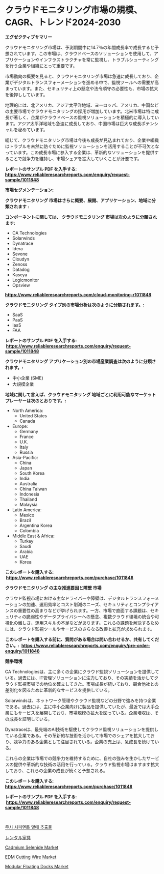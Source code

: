 <p><h1>クラウドモニタリング市場の規模、CAGR、トレンド2024-2030</h1></p><p><strong>エグゼクティブサマリー</strong></p>
<p><p>クラウドモニタリング市場は、予測期間中に14.7％の年間成長率で成長すると予想されています。この市場は、クラウドベースのソリューションを使用して、アプリケーションやインフラストラクチャを常に監視し、トラブルシューティングを行う企業や組織にとって重要です。</p><p>市場動向の概要を見ると、クラウドモニタリング市場は急速に成長しており、企業がデジタルトランスフォーメーションを進める中で、監視ツールへの需要が高まっています。また、セキュリティ上の懸念や法令順守の必要性も、市場の拡大を後押ししています。</p><p>地理的には、北アメリカ、アジア太平洋地域、ヨーロッパ、アメリカ、中国などの主要市場でクラウドモニタリングの採用が増加しています。北米市場は特に成長が著しく、企業がクラウドベースの監視ソリューションを積極的に導入しています。アジア太平洋地域も急速に成長しており、中国市場は巨大な成長ポテンシャルを秘めています。</p><p>総じて、クラウドモニタリング市場は今後も成長が見込まれており、企業や組織はトラブルを未然に防ぐために監視ソリューションを活用することが不可欠となっています。この成長市場に参入する企業は、革新的なソリューションを提供することで競争力を維持し、市場シェアを拡大していくことが肝要です。</p></p>
<p><strong>レポートのサンプル PDF を入手する: <a href="https://www.reliableresearchreports.com/enquiry/request-sample/1011848">https://www.reliableresearchreports.com/enquiry/request-sample/1011848</a></strong></p>
<p><strong>市場セグメンテーション:</strong></p>
<p><strong> クラウドモニタリング 市場はさらに概要、展開、アプリケーション、地域に分類されます :</strong></p>
<p><strong>コンポーネントに関しては、 クラウドモニタリング 市場は次のように分類されます: &nbsp;</strong></p>
<p><ul><li>CA Technologies</li><li>Solarwinds</li><li>Dynatrace</li><li>Idera</li><li>Sevone</li><li>Cloudyn</li><li>Zenoss</li><li>Datadog</li><li>Kaseya</li><li>Logicmonitor</li><li>Opsview</li></ul></p>
<p><strong><a href="https://www.reliableresearchreports.com/cloud-monitoring-r1011848">https://www.reliableresearchreports.com/cloud-monitoring-r1011848</a></strong></p>
<p><strong> クラウドモニタリング タイプ別の市場分析は次のように分類されます。:</strong></p>
<p><ul><li>SaaS</li><li>PaaS</li><li>IaaS</li><li>FAA</li></ul></p>
<p><strong>レポートのサンプル PDF を入手する: &nbsp;<a href="https://www.reliableresearchreports.com/enquiry/request-sample/1011848">https://www.reliableresearchreports.com/enquiry/request-sample/1011848</a></strong></p>
<p><strong> クラウドモニタリング アプリケーション別の市場産業調査は次のように分類されます。:</strong></p>
<p><ul><li>中小企業 (SME)</li><li>大規模企業</li></ul></p>
<p><strong>地域に関して言えば、クラウドモニタリング 地域ごとに利用可能なマーケットプレーヤーは次のとおりです。:</strong></p>
<p><ul>
    <li>
        North America:
        <ul>
            <li>United States</li>
            <li>Canada</li>
        </ul>
    </li>
    <li>
        Europe:
        <ul>
            <li>Germany</li>
            <li>France</li>
            <li>U.K.</li>
            <li>Italy</li>
            <li>Russia</li>
        </ul>
    </li>
    <li>
        Asia-Pacific:
        <ul>
            <li>China</li>
            <li>Japan</li>
            <li>South Korea</li>
            <li>India</li>
            <li>Australia</li>
            <li>China Taiwan</li>
            <li>Indonesia</li>
            <li>Thailand</li>
            <li>Malaysia</li>
        </ul>
    </li>
    <li>
        Latin America:
        <ul>
            <li>Mexico</li>
            <li>Brazil</li>
            <li>Argentina Korea</li>
            <li>Colombia</li>
        </ul>
    </li>
    <li>
        Middle East & Africa:
        <ul>
            <li>Turkey</li>
            <li>Saudi</li>
            <li>Arabia</li>
            <li>UAE</li>
            <li>Korea</li>
        </ul>
    </li>
    </ul></p>
<p><strong>このレポートを購入する: &nbsp;<a href="https://www.reliableresearchreports.com/purchase/1011848">https://www.reliableresearchreports.com/purchase/1011848</a></strong></p>
<p><strong>クラウドモニタリング の主な推進要因と障壁 市場</strong></p>
<p><p>クラウド監視市場における主なドライバーや障壁は、デジタルトランスフォーメーションの加速、運用効率とコスト削減のニーズ、セキュリティとコンプライアンスの重要性の高まりなどが挙げられます。一方、市場で直面する課題は、セキュリティの脆弱性やデータプライバシーへの懸念、複数クラウド環境の統合や可視化の難しさ、運用スキルの不足などがあります。これらの課題を解決するためには、クラウド監視ツールやサービスのさらなる改善と拡充が求められます。</p></p>
<p><strong>このレポートを購入する前に、質問がある場合は問い合わせるか、共有してください。:&nbsp; <a href="https://www.reliableresearchreports.com/enquiry/pre-order-enquiry/1011848">https://www.reliableresearchreports.com/enquiry/pre-order-enquiry/1011848</a></strong></p>
<p><strong>競争環境</strong></p>
<p><p>CA Technologiesは、主に多くの企業にクラウド監視ソリューションを提供している。過去には、IT管理ソリューションに注力しており、その実績を活かしてクラウド監視市場での地位を確立してきた。市場成長が続いており、競合他社との差別化を図るために革新的なサービスを提供している。</p><p>Solarwindsは、ネットワーク管理やクラウド監視などの分野で強みを持つ企業である。過去には、主に中小企業向けに製品を提供していたが、最近では大手企業にもサービスを展開しており、市場規模の拡大を図っている。企業増収は、その成長を証明している。</p><p>Dynatraceは、最先端のAI技術を駆使してクラウド監視ソリューションを提供している企業である。その革新的な技術を活かして市場でのシェアを拡大しており、競争力のある企業として注目されている。企業の売上は、急成長を続けている。</p><p>これらの企業は市場での競争力を維持するために、自社の強みを生かしたサービスの提供や革新的な技術の活用を行っている。クラウド監視市場はますます拡大しており、これらの企業の成長が続くと予想される。</p></p>
<p><strong>このレポートを購入する: &nbsp; <a href="https://www.reliableresearchreports.com/purchase/1011848">https://www.reliableresearchreports.com/purchase/1011848</a></strong></p>
<p><strong>レポートのサンプル PDF を入手する: &nbsp;<a href="https://www.reliableresearchreports.com/enquiry/request-sample/1011848">https://www.reliableresearchreports.com/enquiry/request-sample/1011848</a></strong><strong></strong></p>
<p>&nbsp;</p>
<p><p><a href="https://github.com/Skyleitney456456/Market-Research-Report-List-1/blob/main/114456428124.md">무사 사피엔툼 열매 추출물</a></p><p><a href="https://github.com/bevdtkn4419963/Market-Research-Report-List-1/blob/main/909882730726.md">レンタル家具</a></p><p><a href="https://issuu.com/reportprime-2/docs/cadmium-selenide-market-size-2030.pptx">Cadmium Selenide Market</a></p><p><a href="https://gamy-alyssum-396.notion.site/EDM-Cutting-Wire-Market-Furnishes-Information-on-Market-Share-Market-Trends-and-Market-Growth-265e3043f2e44740ac0d2b6461b34881">EDM Cutting Wire Market</a></p><p><a href="https://view.publitas.com/reportprime-1/modular-floating-docks-market-size-and-market-trends-complete-industry-overview-2024-to-2031/">Modular Floating Docks Market</a></p></p>